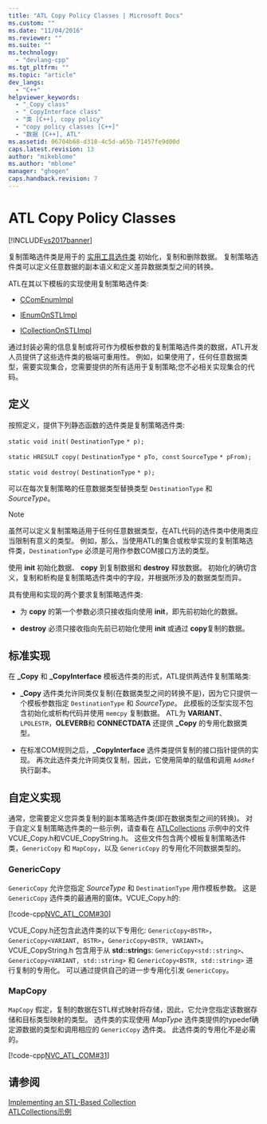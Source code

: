 ```yaml
---
title: "ATL Copy Policy Classes | Microsoft Docs"
ms.custom: ""
ms.date: "11/04/2016"
ms.reviewer: ""
ms.suite: ""
ms.technology: 
  - "devlang-cpp"
ms.tgt_pltfrm: ""
ms.topic: "article"
dev_langs: 
  - "C++"
helpviewer_keywords: 
  - "_Copy class"
  - "_CopyInterface class"
  - "类 [C++], copy policy"
  - "copy policy classes [C++]"
  - "数据 [C++], ATL"
ms.assetid: 06704b68-d318-4c5d-a65b-71457fe9d00d
caps.latest.revision: 13
author: "mikeblome"
ms.author: "mblome"
manager: "ghogen"
caps.handback.revision: 7
---
```

# ATL Copy Policy Classes
[!INCLUDE[vs2017banner](../assembler/inline/includes/vs2017banner.md)]

复制策略选件类是用于的 [实用工具选件类](../atl/utility-classes.md) 初始化，复制和删除数据。  复制策略选件类可以定义任意数据的副本语义和定义差异数据类型之间的转换。  
  
 ATL在其以下模板的实现使用复制策略选件类:  
  
-   [CComEnumImpl](../atl/reference/ccomenumimpl-class.md)  
  
-   [IEnumOnSTLImpl](../atl/reference/ienumonstlimpl-class.md)  
  
-   [ICollectionOnSTLImpl](../atl/reference/icollectiononstlimpl-class.md)  
  
 通过封装必需的信息复制或将可作为模板参数的复制策略选件类的数据，ATL开发人员提供了这些选件类的极端可重用性。  例如，如果使用了，任何任意数据类型，需要实现集合，您需要提供的所有适用于复制策略;您不必相关实现集合的代码。  
  
## 定义  
 按照定义，提供下列静态函数的选件类是复制策略选件类:  
  
 `static void init(` `DestinationType` `* p);`  
  
 `static HRESULT copy(` `DestinationType` `* pTo, const`  `SourceType` `* pFrom);`  
  
 `static void destroy(` `DestinationType` `* p);`  
  
 可以在每次复制策略的任意数据类型替换类型 `DestinationType` 和 *SourceType*。  
  
> [!NOTE]
>  虽然可以定义复制策略适用于任何任意数据类型，在ATL代码的选件类中使用类应当限制有意义的类型。  例如，那么，当使用ATL的集合或枚举实现的复制策略选件类，`DestinationType` 必须是可用作参数COM接口方法的类型。  
  
 使用 **init** 初始化数据、 **copy** 到复制数据和 **destroy** 释放数据。  初始化的确切含义，复制和析构是复制策略选件类中的字段，并根据所涉及的数据类型而异。  
  
 具有使用和实现的两个要求复制策略选件类:  
  
-   为 **copy** 的第一个参数必须只接收指向使用 **init**，即先前初始化的数据。  
  
-   **destroy** 必须只接收指向先前已初始化使用 **init** 或通过 **copy**复制的数据。  
  
## 标准实现  
 在 **\_Copy** 和 **\_CopyInterface** 模板选件类的形式，ATL提供两选件复制策略类:  
  
-   **\_Copy** 选件类允许同类仅复制\(在数据类型之间的转换不是\)，因为它只提供一个模板参数指定 `DestinationType` 和 *SourceType*。  此模板的泛型实现不包含初始化或析构代码并使用 `memcpy` 复制数据。  ATL为 **VARIANT**、 `LPOLESTR`，**OLEVERB**和 **CONNECTDATA** 还提供 **\_Copy** 的专用化数据类型。  
  
-   在标准COM规则之后，**\_CopyInterface** 选件类提供复制的接口指针提供的实现。  再次此选件类允许同类仅复制，因此，它使用简单的赋值和调用 `AddRef` 执行副本。  
  
## 自定义实现  
 通常，您需要定义您异类复制的副本策略选件类\(即在数据类型之间的转换\)。  对于自定义复制策略选件类的一些示例，请查看在 [ATLCollections](../top/visual-cpp-samples.md) 示例中的文件VCUE\_Copy.h和VCUE\_CopyString.h。  这些文件包含两个模板复制策略选件类，`GenericCopy` 和 `MapCopy`，以及 `GenericCopy` 的专用化不同数据类型的。  
  
### GenericCopy  
 `GenericCopy` 允许您指定 *SourceType* 和 `DestinationType` 用作模板参数。  这是 `GenericCopy` 选件类的最通用的窗体。VCUE\_Copy.h的:  
  
 [!code-cpp[NVC_ATL_COM#30](../atl/codesnippet/CPP/atl-copy-policy-classes_1.h)]  
  
 VCUE\_Copy.h还包含此选件类的以下专用化: `GenericCopy<BSTR>`，`GenericCopy<VARIANT, BSTR>`，`GenericCopy<BSTR, VARIANT>`。  VCUE\_CopyString.h 包含用于从 **std::string**s: `GenericCopy<std::string>`、`GenericCopy<VARIANT, std::string>` 和 `GenericCopy<BSTR, std::string>` 进行复制的专用化。  可以通过提供自己的进一步专用化引发 `GenericCopy`。  
  
### MapCopy  
 `MapCopy` 假定，复制的数据在STL样式映射将存储，因此，它允许您指定该数据存储和目标类型映射的类型。  选件类的实现使用 *MapType* 选件类提供的typedef确定源数据的类型和调用相应的 `GenericCopy` 选件类。  此选件类的专用化不是必需的。  
  
 [!code-cpp[NVC_ATL_COM#31](../atl/codesnippet/CPP/atl-copy-policy-classes_2.h)]  
  
## 请参阅  
 [Implementing an STL\-Based Collection](../atl/implementing-an-stl-based-collection.md)   
 [ATLCollections示例](../top/visual-cpp-samples.md)